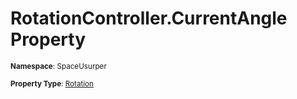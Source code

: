 # RotationController.CurrentAngle Property

<small>**Namespace**: SpaceUsurper</small>

<small>**Property Type**: [Rotation](../Rotation.md)</small>

